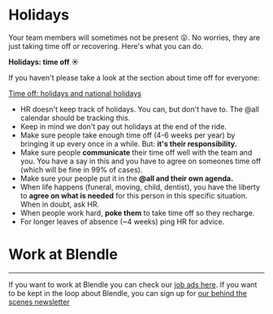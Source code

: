 # Holidays

Your team members will sometimes not be present 😮. No worries, they are just taking time off or recovering. Here's what you can do. 

**Holidays: time off ☀️**

If you haven't please take a look at the section about time off for everyone: 

[Time off: holidays and national holidays](Time%20off%20holidays%20and%20national%20holidays%200939fc57d5924f199a1159cb29375795.md)

- HR doesn't keep track of holidays. You can, but don't have to. The @all calendar should be tracking this.
- Keep in mind we don't pay out holidays at the end of the ride.
- Make sure people take enough time off (4-6 weeks per year) by bringing it up every once in a while. But: **it's their responsibility.**
- Make sure people **communicate** their time off well with the team and you. You have a say in this and you have to agree on someones time off (which will be fine in 99% of cases).
- Make sure your people put it in the **@all and their own agenda.**
- When life happens (funeral, moving, child, dentist), you have the liberty to **agree on what is needed** for this person in this specific situation. When in doubt, ask HR.
- When people work hard, **poke them** to take time off so they recharge.
- For longer leaves of absence (~4 weeks) ping HR for advice.

# Work at Blendle

---

If you want to work at Blendle you can check our [job ads here](https://blendle.homerun.co/). If you want to be kept in the loop about Blendle, you can sign up for [our behind the scenes newsletter](https://blendle.homerun.co/yes-keep-me-posted/tr/apply?token=8092d4128c306003d97dd3821bad06f2)